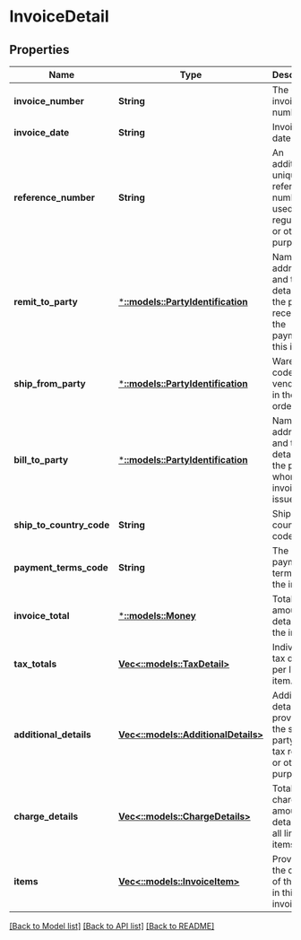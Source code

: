 # InvoiceDetail

## Properties
Name | Type | Description | Notes
------------ | ------------- | ------------- | -------------
**invoice_number** | **String** | The unique invoice number. | [default to null]
**invoice_date** | **String** | Invoice date. | [default to null]
**reference_number** | **String** | An additional unique reference number used for regulatory or other purposes. | [optional] [default to null]
**remit_to_party** | [***::models::PartyIdentification**](PartyIdentification.md) | Name, address and tax details of the party receiving the payment of this invoice. | [default to null]
**ship_from_party** | [***::models::PartyIdentification**](PartyIdentification.md) | Warehouse code of the vendor as in the order. | [default to null]
**bill_to_party** | [***::models::PartyIdentification**](PartyIdentification.md) | Name, address and tax details of the party to whom this invoice is issued. | [optional] [default to null]
**ship_to_country_code** | **String** | Ship-to country code. | [optional] [default to null]
**payment_terms_code** | **String** | The payment terms for the invoice. | [optional] [default to null]
**invoice_total** | [***::models::Money**](Money.md) | Total amount details of the invoice. | [default to null]
**tax_totals** | [**Vec<::models::TaxDetail>**](TaxDetail.md) | Individual tax details per line item. | [optional] [default to null]
**additional_details** | [**Vec<::models::AdditionalDetails>**](AdditionalDetails.md) | Additional details provided by the selling party, for tax related or other purposes. | [optional] [default to null]
**charge_details** | [**Vec<::models::ChargeDetails>**](ChargeDetails.md) | Total charge amount details for all line items. | [optional] [default to null]
**items** | [**Vec<::models::InvoiceItem>**](InvoiceItem.md) | Provides the details of the items in this invoice. | [default to null]

[[Back to Model list]](../README.md#documentation-for-models) [[Back to API list]](../README.md#documentation-for-api-endpoints) [[Back to README]](../README.md)



